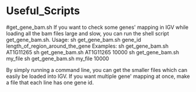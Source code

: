 # Useful_Scripts

#get_gene_bam.sh
If you want to check some genes' mapping in IGV while loading all the bam files large and slow, you can run the shell script get_gene_bam.sh.
Usage: sh get_gene_bam.sh gene_id length_of_region_around_the_gene
Examples: 
sh get_gene_bam.sh AT1G11265 
sh get_gene_bam.sh AT1G11265 10000
sh get_gene_bam.sh my_file 
sh get_gene_bam.sh my_file 10000

By simply running a command line, you can get the smaller files which can easily be loaded into IGV.
If you want multiple gene' mapping at once, make a file that each line has one gene id.
